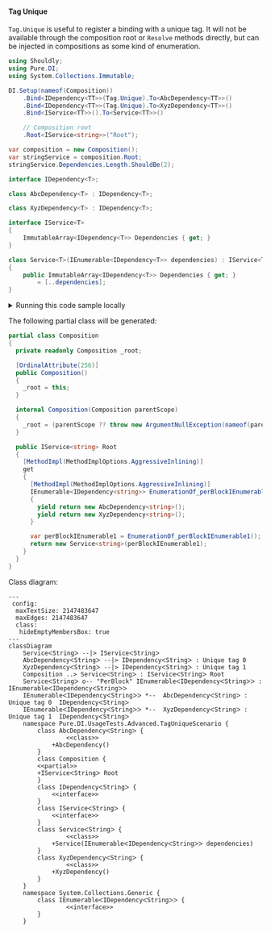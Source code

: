 #### Tag Unique

`Tag.Unique` is useful to register a binding with a unique tag. It will not be available through the composition root or `Resolve` methods directly, but can be injected in compositions as some kind of enumeration.


```c#
using Shouldly;
using Pure.DI;
using System.Collections.Immutable;

DI.Setup(nameof(Composition))
    .Bind<IDependency<TT>>(Tag.Unique).To<AbcDependency<TT>>()
    .Bind<IDependency<TT>>(Tag.Unique).To<XyzDependency<TT>>()
    .Bind<IService<TT>>().To<Service<TT>>()

    // Composition root
    .Root<IService<string>>("Root");

var composition = new Composition();
var stringService = composition.Root;
stringService.Dependencies.Length.ShouldBe(2);

interface IDependency<T>;

class AbcDependency<T> : IDependency<T>;

class XyzDependency<T> : IDependency<T>;

interface IService<T>
{
    ImmutableArray<IDependency<T>> Dependencies { get; }
}

class Service<T>(IEnumerable<IDependency<T>> dependencies) : IService<T>
{
    public ImmutableArray<IDependency<T>> Dependencies { get; }
        = [..dependencies];
}
```

<details>
<summary>Running this code sample locally</summary>

- Make sure you have the [.NET SDK 9.0](https://dotnet.microsoft.com/en-us/download/dotnet/9.0) or later is installed
```bash
dotnet --list-sdk
```
- Create a net9.0 (or later) console application
```bash
dotnet new console -n Sample
```
- Add references to NuGet packages
  - [Pure.DI](https://www.nuget.org/packages/Pure.DI)
  - [Shouldly](https://www.nuget.org/packages/Shouldly)
```bash
dotnet add package Pure.DI
dotnet add package Shouldly
```
- Copy the example code into the _Program.cs_ file

You are ready to run the example 🚀
```bash
dotnet run
```

</details>

The following partial class will be generated:

```c#
partial class Composition
{
  private readonly Composition _root;

  [OrdinalAttribute(256)]
  public Composition()
  {
    _root = this;
  }

  internal Composition(Composition parentScope)
  {
    _root = (parentScope ?? throw new ArgumentNullException(nameof(parentScope)))._root;
  }

  public IService<string> Root
  {
    [MethodImpl(MethodImplOptions.AggressiveInlining)]
    get
    {
      [MethodImpl(MethodImplOptions.AggressiveInlining)]
      IEnumerable<IDependency<string>> EnumerationOf_perBlockIEnumerable1()
      {
        yield return new AbcDependency<string>();
        yield return new XyzDependency<string>();
      }

      var perBlockIEnumerable1 = EnumerationOf_perBlockIEnumerable1();
      return new Service<string>(perBlockIEnumerable1);
    }
  }
}
```

Class diagram:

```mermaid
---
 config:
  maxTextSize: 2147483647
  maxEdges: 2147483647
  class:
   hideEmptyMembersBox: true
---
classDiagram
	ServiceᐸStringᐳ --|> IServiceᐸStringᐳ
	AbcDependencyᐸStringᐳ --|> IDependencyᐸStringᐳ : Unique tag 0 
	XyzDependencyᐸStringᐳ --|> IDependencyᐸStringᐳ : Unique tag 1 
	Composition ..> ServiceᐸStringᐳ : IServiceᐸStringᐳ Root
	ServiceᐸStringᐳ o-- "PerBlock" IEnumerableᐸIDependencyᐸStringᐳᐳ : IEnumerableᐸIDependencyᐸStringᐳᐳ
	IEnumerableᐸIDependencyᐸStringᐳᐳ *--  AbcDependencyᐸStringᐳ : Unique tag 0  IDependencyᐸStringᐳ
	IEnumerableᐸIDependencyᐸStringᐳᐳ *--  XyzDependencyᐸStringᐳ : Unique tag 1  IDependencyᐸStringᐳ
	namespace Pure.DI.UsageTests.Advanced.TagUniqueScenario {
		class AbcDependencyᐸStringᐳ {
				<<class>>
			+AbcDependency()
		}
		class Composition {
		<<partial>>
		+IServiceᐸStringᐳ Root
		}
		class IDependencyᐸStringᐳ {
			<<interface>>
		}
		class IServiceᐸStringᐳ {
			<<interface>>
		}
		class ServiceᐸStringᐳ {
				<<class>>
			+Service(IEnumerableᐸIDependencyᐸStringᐳᐳ dependencies)
		}
		class XyzDependencyᐸStringᐳ {
				<<class>>
			+XyzDependency()
		}
	}
	namespace System.Collections.Generic {
		class IEnumerableᐸIDependencyᐸStringᐳᐳ {
				<<interface>>
		}
	}
```

